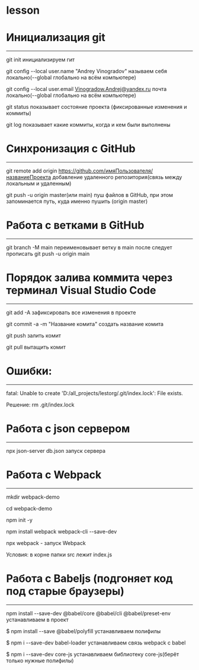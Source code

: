# lesson

# Инициализация git
---
git init инициализируем гит

git config --local user.name "Andrey Vinogradov" называем себя локально(--global глобально на всём компьютере)

git config --local user.email Vinogradow.Andrej@yandex.ru почта локально(--global глобально на всём компьютере)

git status показывает состояние проекта (фиксированные изменения и коммиты)

git log показывает какие коммиты, когда и кем были выполнены


# Синхронизация с GitHub
---
git remote add origin https://github.com/имяПользователя/названиеПроекта добавление удаленного репозитория(связь между локальным и удаленным)

git push -u origin master(или main) пуш файлов в GitHub, при этом запоминается путь, куда именно пушить (origin master)


# Работа с ветками в GitHub
---
git branch -M main переименовывает ветку в main
после следует прописать git push -u origin main


# Порядок залива коммита через терминал Visual Studio Code
---
git add -A зафиксировать все изменения в проекте 

git commit -a -m "Название комита" создать название комита

git push залить комит

git pull вытащить комит



# Ошибки:
---
fatal: Unable to create 'D:/all_projects/lestorg/.git/index.lock': File exists.

Решение: rm .git/index.lock

# Работа с json сервером
---
npx json-server db.json запуск сервера

# Работа с Webpack
---
mkdir webpack-demo

cd webpack-demo

npm init -y

npm install webpack webpack-cli --save-dev

npx webpack - запуск Webpack

Условия: в корне папки src лежит index.js

# Работа с Babeljs (подгоняет код под старые браузеры)
---
npm install --save-dev @babel/core @babel/cli @babel/preset-env устанавливаем в проект

$ npm install --save @babel/polyfill устанавливаем полифилы

$ npm i --save-dev babel-loader устанавливаем связь webpack с babel

$ npm i --save-dev core-js устанавливаем библиотеку core-js(берёт только нужные полифилы)


